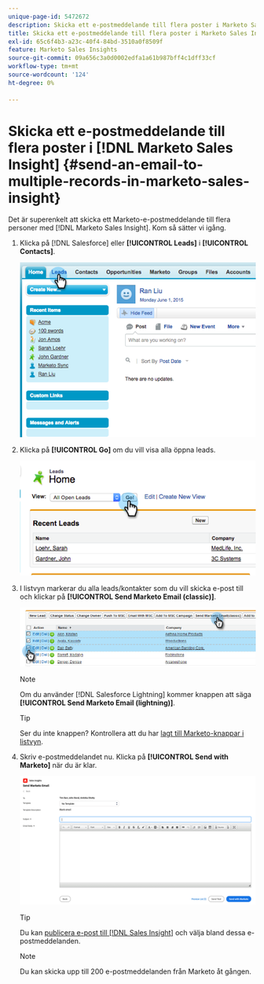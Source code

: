 ```yaml
---
unique-page-id: 5472672
description: Skicka ett e-postmeddelande till flera poster i Marketo Sales Insight - Marketo Docs - produktdokumentation
title: Skicka ett e-postmeddelande till flera poster i Marketo Sales Insight
exl-id: 65c6f4b3-a23c-40f4-84bd-3510a0f8509f
feature: Marketo Sales Insights
source-git-commit: 09a656c3a0d0002edfa1a61b987bff4c1dff33cf
workflow-type: tm+mt
source-wordcount: '124'
ht-degree: 0%

---
```


# Skicka ett e-postmeddelande till flera poster i [!DNL Marketo Sales Insight] {#send-an-email-to-multiple-records-in-marketo-sales-insight}

Det är superenkelt att skicka ett Marketo-e-postmeddelande till flera personer med [!DNL Marketo Sales Insight]. Kom så sätter vi igång.

1. Klicka på [!DNL Salesforce] eller **[!UICONTROL Leads]** i **[!UICONTROL Contacts]**.

   ![](assets/send-an-email-to-multiple-records-in-marketo-sales-insight-1.png)

1. Klicka på **[!UICONTROL Go]** om du vill visa alla öppna leads.

   ![](assets/send-an-email-to-multiple-records-in-marketo-sales-insight-2.png)

1. I listvyn markerar du alla leads/kontakter som du vill skicka e-post till och klickar på **[!UICONTROL Send Marketo Email (classic)]**.

   ![](assets/send-an-email-to-multiple-records-in-marketo-sales-insight-3.png)

   >[!NOTE]
   >
   >Om du använder [!DNL Salesforce Lightning] kommer knappen att säga **[!UICONTROL Send Marketo Email (lightning)]**.

   >[!TIP]
   >
   >Ser du inte knappen? Kontrollera att du har [lagt till Marketo-knappar i listvyn](/help/marketo/product-docs/marketo-sales-insight/msi-for-salesforce/configuration/add-bulk-action-buttons-to-salesforce-classic.md).

1. Skriv e-postmeddelandet nu. Klicka på **[!UICONTROL Send with Marketo]** när du är klar.

   ![](assets/send-an-email-to-multiple-records-in-marketo-sales-insight-4.png)

   >[!TIP]
   >
   >Du kan [publicera e-post till [!DNL Sales Insight]](/help/marketo/product-docs/marketo-sales-insight/msi-for-salesforce/features/actions-in-the-msi-panel/send-marketo-email/publish-an-email-to-sales-insight.md) och välja bland dessa e-postmeddelanden.

   >[!NOTE]
   >
   >Du kan skicka upp till 200 e-postmeddelanden från Marketo åt gången.
